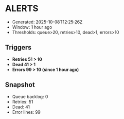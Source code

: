 # ALERTS

- Generated: 2025-10-08T12:25:26Z
- Window: 1 hour ago
- Thresholds: queue>20, retries>10, dead>1, errors>10

## Triggers
- **Retries 51 > 10**
- **Dead 41 > 1**
- **Errors 99 > 10 (since 1 hour ago)**

## Snapshot
- Queue backlog: 0
- Retries: 51
- Dead: 41
- Error lines: 99
